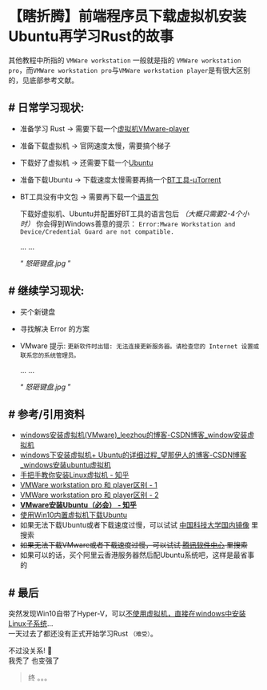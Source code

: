 # 【瞎折腾】前端程序员下载虚拟机安装Ubuntu再学习Rust的故事

其他教程中所指的 `VMWare workstation`  一般就是指的 `VMWare workstation pro`，而`VMWare workstation pro`与`VMWare workstation player`是有很大区别的，见底部参考文献。

## \# 日常学习现状:   
- 准备学习 Rust -> 需要下载一个[虚拟机VMware-player](https://my.vmware.com/cn/web/vmware/downloads/details?downloadGroup=PLAYER-1556&productId=800&rPId=47865)  
- 准备下载虚拟机 -> 官网速度太慢，需要搞个梯子  
- 下载好了虚拟机 -> 还需要下载一个[Ubuntu](https://cn.ubuntu.com/download)  
- 准备下载Ubuntu -> 下载速度太慢需要再搞一个[BT工具-µTorrent](https://www.utorrent.com/intl/zh_tw/downloads/win)  
- BT工具没有中文包 -> 需要再下载一个[语言包](https://www.utorrent.com/scripts/dl.php?track=stable&build=43085&client=utorrent)   

  下载好虚拟机、Ubuntu并配置好BT工具的语言包后 *<em>（大概只需要2-4个小时）</em>* 你会得到Windows善意的提示： `Error:Mware Workstation and Device/Credential Guard are not compatible.  `

  ... ...   
  
  “ *怒砸键盘.jpg* ”
  
  
## \# 继续学习现状:    
- 买个新键盘
- 寻找解决 Error 的方案
- VMware 提示: `更新软件时出错: 无法连接更新服务器。请检查您的 Internet 设置或联系您的系统管理员。`

  ... ...   
  
  “ *怒砸键盘.jpg* ”


## \# 参考/引用资料

- [windows安装虚拟机(VMware)_leezhou的博客-CSDN博客_window安装虚拟机](https://blog.csdn.net/qq_35206244/article/details/79339453)
- [windows下安装虚拟机+ Ubuntu的详细过程_望那伊人的博客-CSDN博客_windows安装ubuntu虚拟机](https://blog.csdn.net/u012611644/article/details/80728806)
- [手把手教你安装Linux虚拟机 - 知乎](https://zhuanlan.zhihu.com/p/41940739)
- [VMWare workstation pro 和 player区别 - 1](https://blog.csdn.net/alada007/article/details/8205488)
- [VMWare workstation pro 和 player区别 - 2](https://blog.csdn.net/butterflydog/article/details/5910509)
- [**VMware安装Ubuntu（必会） - 知乎**](https://zhuanlan.zhihu.com/p/38797088)
- [使用Win10内置虚拟机下载Ubuntu](https://cloud.tencent.com/developer/news/448568)
- 如果无法下载Ubuntu或者下载速度过慢，可以试试 [中国科技大学国内镜像](http://mirrors.ustc.edu.cn/) 里搜索
- ~~如果无法下载VMware或者下载速度过慢，可以试试 [腾讯软件中心]() 里搜索~~
- 如果可以的话，买个阿里云香港服务器然后配Ubuntu系统吧，这样是最省事的


## \# 最后

突然发现Win10自带了Hyper-V，可以[不使用虚拟机，直接在windows中安装Linux子系统](https://cloud.tencent.com/developer/news/448568)...         
一天过去了都还没有正式开始学习Rust <small>（难受）</small>。

不过没关系! 🐶   
我秃了 也变强了  

> 终 。。。  

